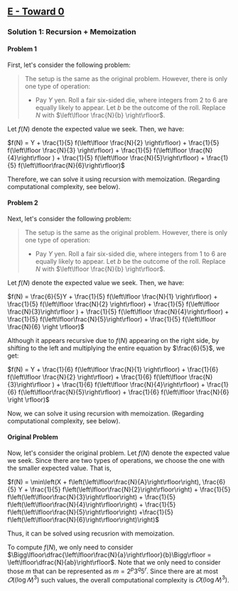 ## [E - Toward 0](https://atcoder.jp/contests/abc350/tasks/abc350_e)

<!-- この問題はメモ化再帰により解くことができます。

#### 問題1

まずは次の問題を考えます。

> 設定は元の問題と同じ。ただし、操作は次の1種類である。
>
> * $Y$ 円払う。$2$ 以上 $6$ 以下の整数が等確率で出るサイコロを振る。その出目を $b$ としたとき、$N$ を $\left\lfloor \frac{N}{b} \right\rfloor$ に置き換える。

求める期待値を $f(N)$ とします。このとき、

$ f(N) = Y + \frac{1}{5} f(\left\lfloor \frac{N}{2} \right\rfloor)+ \frac{1}{5} f(\left\lfloor \frac{N}{3} \right\rfloor)+ \frac{1}{5} f(\left\lfloor \frac{N}{4}\right\rfloor )+ \frac{1}{5} f(\left\lfloor \frac{N}{5}\right\rfloor)+ \frac{1}{5} f(\left\lfloor\frac{N}{6}\right\rfloor)$

となります。よってメモ化再帰により求めることができます。（計算量については後述）

#### 問題2

続いて次の問題を考えます。

> 設定は元の問題と同じ。ただし、操作は次の1種類である。
>
> * $Y$ 円払う。$1$ 以上 $6$ 以下の整数が等確率で出るサイコロを振る。その出目を $b$ としたとき、$N$ を $\left\lfloor \frac{N}{b} \right\rfloor$ に置き換える。

求める期待値を $𝑓(𝑁)$ とします。このとき、

$ f(N) = Y + \frac{1}{6} f(\left\lfloor \frac{N}{1} \right\rfloor)+ \frac{1}{6} f(\left\lfloor \frac{N}{2} \right\rfloor)+ \frac{1}{6} f(\left\lfloor \frac{N}{3}\right\rfloor )+ \frac{1}{6} f(\left\lfloor \frac{N}{4}\right\rfloor)+ \frac{1}{6} f(\left\lfloor\frac{N}{5}\right\rfloor) + \frac{1}{6} f(\left\lfloor \frac{N}{6} \right \rfloor)$

となります。右辺にも $𝑓(𝑁)$ があるため再帰で計算することはできないように見えますが、左辺に移項し全体に $\frac{6}{5}$ を掛けることで

$ f(N) = \frac{6}{5}Y + \frac{1}{5} f(\left\lfloor \frac{N}{2} \right\rfloor)+ \frac{1}{5} f(\left\lfloor \frac{N}{3} \right\rfloor)+ \frac{1}{5} f(\left\lfloor \frac{N}{4}\right\rfloor )+ \frac{1}{5} f(\left\lfloor \frac{N}{5}\right\rfloor)+ \frac{1}{5} f(\left\lfloor\frac{N}{6}\right\rfloor)$

となり、メモ化再帰により求めることができます。（計算量については後述）

#### 元の問題

元の問題を考えます。求める期待値を $𝑓(𝑁)$ とします。操作が $2$ 種類あるので、期待値が小さい方を採用するのが最適です。すなわち

$f(N) = \min⁡(X + f(\left\lfloor\frac{N}{A}\right\rfloor),\frac{6}{5} Y + \frac{1}{5} f(\left\lfloor\frac{N}{2}\right\rfloor) + \frac{1}{5} f(\left\lfloor\frac{N}{3}\right\rfloor) + \frac{1}{5} f(\left\lfloor\frac{N}{4}\right\rfloor) + \frac{1}{5} f(\left\lfloor\frac{N}{5}\right\rfloor) +\frac{1}{5} f(\left\lfloor\frac{N}{6}\right\rfloor))$


となり、メモ化再帰により求めることができます。

$𝑓(𝑁)$ を求めるために計算する必要がある ものは、$\Bigg\lfloor\dfrac{\left\lfloor\frac{N}{b}\right\rfloor}{b}\Bigg\rfloor$ に注意すると、$m = 2^p3^q5^r$ と書けるような整数 $m$ によって $f\Big(\left\lfloor \frac{N}{m} \right\rfloor\Big)$ と書かれるものに限ります。

このような $m$ は高々 $𝑂((\log ⁡N)^3)$ 個しか存在しないため、全体の計算量は $𝑂((log⁡𝑁)^3)$ となります。
 -->

### Solution 1: Recursion + Memoization 

#### Problem 1

First, let's consider the following problem:

> The setup is the same as the original problem. However, there is only one type of operation:
>
> * Pay $Y$ yen. Roll a fair six-sided die, where integers from $2$ to $6$ are equally likely to appear. Let $b$ be the outcome of the roll. Replace $N$ with $\left\lfloor \frac{N}{b} \right\rfloor$.

Let $f(N)$ denote the expected value we seek. Then, we have:

$f(N) = Y + \frac{1}{5} f(\left\lfloor \frac{N}{2} \right\rfloor) + \frac{1}{5} f(\left\lfloor \frac{N}{3} \right\rfloor) + \frac{1}{5} f(\left\lfloor \frac{N}{4}\right\rfloor ) + \frac{1}{5} f(\left\lfloor \frac{N}{5}\right\rfloor) + \frac{1}{5} f(\left\lfloor\frac{N}{6}\right\rfloor)$

Therefore, we can solve it using recursion with memoization. (Regarding computational complexity, see below).

#### Problem 2

Next, let's consider the following problem:

> The setup is the same as the original problem. However, there is only one type of operation:
>
> * Pay $Y$ yen. Roll a fair six-sided die, where integers from $1$ to $6$ are equally likely to appear. Let $b$ be the outcome of the roll. Replace $N$ with $\left\lfloor \frac{N}{b} \right\rfloor$.

Let $f(N)$ denote the expected value we seek. Then, we have:

$f(N) = \frac{6}{5}Y + \frac{1}{5} f(\left\lfloor \frac{N}{1} \right\rfloor) + \frac{1}{5} f(\left\lfloor \frac{N}{2} \right\rfloor) + \frac{1}{5} f(\left\lfloor \frac{N}{3}\right\rfloor ) + \frac{1}{5} f(\left\lfloor \frac{N}{4}\right\rfloor) + \frac{1}{5} f(\left\lfloor\frac{N}{5}\right\rfloor) + \frac{1}{5} f(\left\lfloor \frac{N}{6} \right \rfloor)$

<!-- We seem to be stuck in a recursion since $f(N)$ appears on the right-hand side. However, by rearranging the equation and multiplying both sides by $\frac{6}{5}$, we obtain: -->

Although it appears recursive due to $f(N)$ appearing on the right side, by shifting to the left and multiplying the entire equation by $\frac{6}{5}$, we get:

$f(N) = Y + \frac{1}{6} f(\left\lfloor \frac{N}{1} \right\rfloor) + \frac{1}{6} f(\left\lfloor \frac{N}{2} \right\rfloor) + \frac{1}{6} f(\left\lfloor \frac{N}{3}\right\rfloor ) + \frac{1}{6} f(\left\lfloor \frac{N}{4}\right\rfloor) + \frac{1}{6} f(\left\lfloor\frac{N}{5}\right\rfloor) + \frac{1}{6} f(\left\lfloor \frac{N}{6} \right \rfloor)$

Now, we can solve it using recursion with memoization. (Regarding computational complexity, see below).

#### Original Problem

Now, let's consider the original problem. Let $f(N)$ denote the expected value we seek. Since there are two types of operations, we choose the one with the smaller expected value. That is,

$f(N) = \min⁡\left(X + f\left(\left\lfloor\frac{N}{A}\right\rfloor\right), \frac{6}{5} Y + \frac{1}{5} f\left(\left\lfloor\frac{N}{2}\right\rfloor\right) + \frac{1}{5} f\left(\left\lfloor\frac{N}{3}\right\rfloor\right) + \frac{1}{5} f\left(\left\lfloor\frac{N}{4}\right\rfloor\right) + \frac{1}{5} f\left(\left\lfloor\frac{N}{5}\right\rfloor\right) +\frac{1}{5} f\left(\left\lfloor\frac{N}{6}\right\rfloor\right)\right)$

Thus, it can be solved using recusrion with memoization.

To compute $f(N)$, we only need to consider $\Bigg\lfloor\dfrac{\left\lfloor\frac{N}{a}\right\rfloor}{b}\Bigg\rfloor = \left\lfloor\dfrac{N}{ab}\right\rfloor$. Note that we only need to consider those $m$ that can be represented as $m = 2^p3^q5^r$. Since there are at most $𝑂((\log ⁡𝑁)^3)$ such values, the overall computational complexity is $𝑂((\log ⁡𝑁)^3)$.

